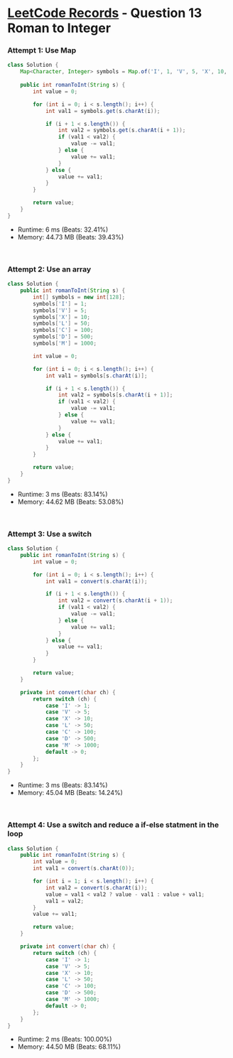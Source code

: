 # [LeetCode Records](../../README.md) - Question 13 Roman to Integer

### Attempt 1: Use Map
```java
class Solution {
    Map<Character, Integer> symbols = Map.of('I', 1, 'V', 5, 'X', 10, 'L', 50, 'C', 100, 'D', 500, 'M', 1000);
    
    public int romanToInt(String s) {
        int value = 0;

        for (int i = 0; i < s.length(); i++) {
            int val1 = symbols.get(s.charAt(i));

            if (i + 1 < s.length()) {
                int val2 = symbols.get(s.charAt(i + 1));
                if (val1 < val2) {
                    value -= val1;
                } else {
                    value += val1;
                }
            } else {
                value += val1;
            }
        }

        return value;
    }
}
```
- Runtime: 6 ms (Beats: 32.41%)
- Memory: 44.73 MB (Beats: 39.43%)

<br>

### Attempt 2: Use an array
```java
class Solution {
    public int romanToInt(String s) {
        int[] symbols = new int[128];
        symbols['I'] = 1;
        symbols['V'] = 5;
        symbols['X'] = 10;
        symbols['L'] = 50;
        symbols['C'] = 100;
        symbols['D'] = 500;
        symbols['M'] = 1000;

        int value = 0;

        for (int i = 0; i < s.length(); i++) {
            int val1 = symbols[s.charAt(i)];

            if (i + 1 < s.length()) {
                int val2 = symbols[s.charAt(i + 1)];
                if (val1 < val2) {
                    value -= val1;
                } else {
                    value += val1;
                }
            } else {
                value += val1;
            }
        }

        return value;
    }
}
```
- Runtime: 3 ms (Beats: 83.14%)
- Memory: 44.62 MB (Beats: 53.08%)

<br>

### Attempt 3: Use a switch
```java
class Solution {
    public int romanToInt(String s) {
        int value = 0;

        for (int i = 0; i < s.length(); i++) {
            int val1 = convert(s.charAt(i));

            if (i + 1 < s.length()) {
                int val2 = convert(s.charAt(i + 1));
                if (val1 < val2) {
                    value -= val1;
                } else {
                    value += val1;
                }
            } else {
                value += val1;
            }
        }

        return value;
    }

    private int convert(char ch) {
        return switch (ch) {
            case 'I' -> 1;
            case 'V' -> 5;
            case 'X' -> 10;
            case 'L' -> 50;
            case 'C' -> 100;
            case 'D' -> 500;
            case 'M' -> 1000;
            default -> 0;
        };
    }
}
```
- Runtime: 3 ms (Beats: 83.14%)
- Memory: 45.04 MB (Beats: 14.24%)

<br>

### Attempt 4: Use a switch and reduce a if-else statment in the loop
```java
class Solution {
    public int romanToInt(String s) {
        int value = 0;
        int val1 = convert(s.charAt(0));

        for (int i = 1; i < s.length(); i++) {
            int val2 = convert(s.charAt(i));
            value = val1 < val2 ? value - val1 : value + val1;
            val1 = val2;
        }
        value += val1;

        return value;
    }

    private int convert(char ch) {
        return switch (ch) {
            case 'I' -> 1;
            case 'V' -> 5;
            case 'X' -> 10;
            case 'L' -> 50;
            case 'C' -> 100;
            case 'D' -> 500;
            case 'M' -> 1000;
            default -> 0;
        };
    }
}
```
- Runtime: 2 ms (Beats: 100.00%)
- Memory: 44.50 MB (Beats: 68.11%)

<br>
